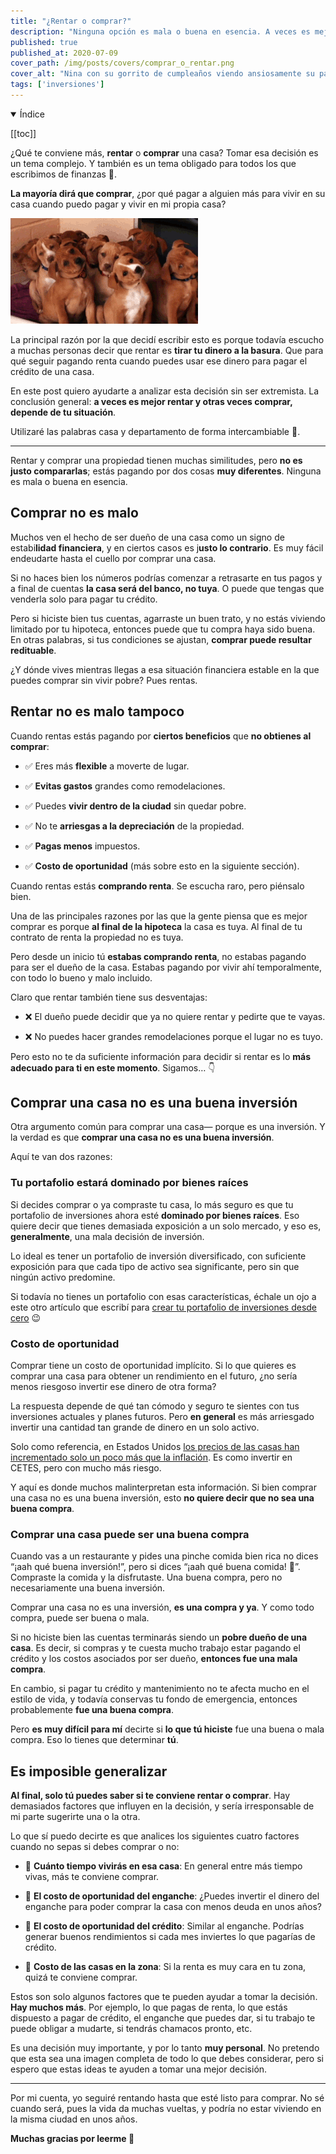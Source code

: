 ```yaml
---
title: "¿Rentar o comprar?"
description: "Ninguna opción es mala o buena en esencia. A veces es mejor rentar y otras veces comprar, depende de tu situación."
published: true
published_at: 2020-07-09
cover_path: /img/posts/covers/comprar_o_rentar.png
cover_alt: "Nina con su gorrito de cumpleaños viendo ansiosamente su pastel en forma de hueso."
tags: ['inversiones']
---
```


<details open>
  <summary>
    Índice
  </summary>

  [[toc]]

</details>

¿Qué te conviene más, **rentar** o **comprar** una casa? Tomar esa decisión es un tema complejo. Y también es un tema obligado para todos los que escribimos de finanzas 🤭.

**La mayoría dirá que comprar**, ¿por qué pagar a alguien más para vivir en su casa cuando puedo pagar y vivir en mi propia casa?

![Muchos cachorros confundidos](/img/posts/confused_dogs.gif)

La principal razón por la que decidí escribir esto es porque todavía escucho a muchas personas decir que rentar es **tirar tu dinero a la basura**. Que para qué seguir pagando renta cuando puedes usar ese dinero para pagar el crédito de una casa.

En este post quiero ayudarte a analizar esta decisión sin ser extremista. La conclusión general: **a veces es mejor rentar y otras veces comprar, depende de tu situación**. 

Utilizaré las palabras casa y departamento de forma intercambiable 🏡.

***

Rentar y comprar una propiedad tienen muchas similitudes, pero **no es justo compararlas**; estás pagando por dos cosas **muy diferentes**. Ninguna es mala o buena en esencia.

## Comprar no es malo

Muchos ven el hecho de ser dueño de una casa como un signo de estabi**lidad financiera**, y en ciertos casos es j**usto lo contrario**. Es muy fácil endeudarte hasta el cuello por comprar una casa.

Si no haces bien los números podrías comenzar a retrasarte en tus pagos y a final de cuentas **la casa será del banco, no tuya**. O puede que tengas que venderla solo para pagar tu crédito.

Pero si hiciste bien tus cuentas, agarraste un buen trato, y no estás viviendo limitado por tu hipoteca, entonces puede que tu compra haya sido buena. En otras palabras, si tus condiciones se ajustan, **comprar puede resultar redituable**. 

¿Y dónde vives mientras llegas a esa situación financiera estable en la que puedes comprar sin vivir pobre? Pues rentas.

## Rentar no es malo tampoco

Cuando rentas estás pagando por **ciertos beneficios** que **no obtienes al comprar**:

- ✅ Eres más **flexible** a moverte de lugar.

- ✅ **Evitas gastos** grandes como remodelaciones.

- ✅ Puedes **vivir dentro de la ciudad** sin quedar pobre.

- ✅ No te **arriesgas a la depreciación** de la propiedad.

- ✅ **Pagas menos** impuestos.

- ✅ **Costo de oportunidad** (más sobre esto en la siguiente sección).

Cuando rentas estás **comprando renta**. Se escucha raro, pero piénsalo bien. 

Una de las principales razones por las que la gente piensa que es mejor comprar es porque **al final de la hipoteca** la casa es tuya. Al final de tu contrato de renta la propiedad no es tuya.

Pero desde un inicio tú **estabas comprando renta**, no estabas pagando para ser el dueño de la casa. Estabas pagando por vivir ahí temporalmente, con todo lo bueno y malo incluido.

Claro que rentar también tiene sus desventajas:

- ❌ El dueño puede decidir que ya no quiere rentar y pedirte que te vayas.

- ❌ No puedes hacer grandes remodelaciones porque el lugar no es tuyo.

Pero esto no te da suficiente información para decidir si rentar es lo **más adecuado para ti en este momento**. Sigamos… 👇

## Comprar una casa no es una buena inversión

Otra argumento común para comprar una casa— porque es una inversión. Y la verdad es que **comprar una casa no es una buena inversión**. 

Aquí te van dos razones:

### Tu portafolio estará dominado por bienes raíces

Si decides comprar o ya compraste tu casa, lo más seguro es que tu portafolio de inversiones ahora esté **dominado por bienes raíces**. Eso quiere decir que tienes demasiada exposición a un solo mercado, y eso es, **generalmente**, una mala decisión de inversión.

Lo ideal es tener un portafolio de inversión diversificado, con suficiente exposición para que cada tipo de activo sea significante, pero sin que ningún activo predomine. 

Si todavía no tienes un portafolio con esas características, échale un ojo a este otro artículo que escribí para [crear tu portafolio de inversiones desde cero](/posts/tu-portafolio-de-inversiones-desde-cero/) 😉

### Costo de oportunidad

Comprar tiene un costo de oportunidad implícito. Si lo que quieres es comprar una casa para obtener un rendimiento en el futuro, ¿no sería menos riesgoso invertir ese dinero de otra forma? 

La respuesta depende de qué tan cómodo y seguro te sientes con tus inversiones actuales y planes futuros. Pero **en general** es más arriesgado invertir una cantidad tan grande de dinero en un solo activo.

Solo como referencia, en Estados Unidos [los precios de las casas han incrementado solo un poco más que la inflación](https://www.investopedia.com/ask/answers/052015/which-has-performed-better-historically-stock-market-or-real-estate.asp). Es como invertir en CETES, pero con mucho más riesgo.

Y aquí es donde muchos malinterpretan esta información. Si bien comprar una casa no es una buena inversión, esto **no quiere decir que no sea una buena compra**.

### Comprar una casa puede ser una buena compra

Cuando vas a un restaurante y pides una pinche comida bien rica no dices “¡aah qué buena inversión!”, pero si dices “¡aah qué buena comida! 🤤”. Compraste la comida y la disfrutaste. Una buena compra, pero no necesariamente una buena inversión.

Comprar una casa no es una inversión, **es una compra y ya**. Y como todo compra, puede ser buena o mala. 

Si no hiciste bien las cuentas terminarás siendo un **pobre dueño de una casa**. Es decir, si compras y te cuesta mucho trabajo estar pagando el crédito y los costos asociados por ser dueño, **entonces fue una mala compra**.

En cambio, si pagar tu crédito y mantenimiento no te afecta mucho en el estilo de vida, y todavía conservas tu fondo de emergencia, entonces probablemente **fue una buena compra**.

Pero **es muy difícil para mí** decirte si **lo que tú hiciste** fue una buena o mala compra. Eso lo tienes que determinar **tú**. 

## Es imposible generalizar

**Al final, solo tú puedes saber si te conviene rentar o comprar**. Hay demasiados factores que influyen en la decisión, y sería irresponsable de mi parte sugerirte una o la otra. 

Lo que sí puedo decirte es que analices los siguientes cuatro factores cuando no sepas si debes comprar o no:

- 🏡 **Cuánto tiempo vivirás en esa casa**: En general entre más tiempo vivas, más te conviene comprar.

- 🏡 **El costo de oportunidad del enganche**: ¿Puedes invertir el dinero del enganche para poder comprar la casa con menos deuda en unos años?

- 🏡 **El costo de oportunidad del crédito**: Similar al enganche. Podrías generar buenos rendimientos si cada mes inviertes lo que pagarías de crédito.

- 🏡 **Costo de las casas en la zona**: Si la renta es muy cara en tu zona, quizá te conviene comprar. 

Estos son solo algunos factores que te pueden ayudar a tomar la decisión. **Hay muchos más**. Por ejemplo, lo que pagas de renta, lo que estás dispuesto a pagar de crédito, el enganche que puedes dar, si tu trabajo te puede obligar a mudarte, si tendrás chamacos pronto, etc. 

Es una decisión muy importante, y por lo tanto **muy personal**. No pretendo que esta sea una imagen completa de todo lo que debes considerar, pero si espero que estas ideas te ayuden a tomar una mejor decisión.

***

Por mi cuenta, yo seguiré rentando hasta que esté listo para comprar. No sé cuando será, pues la vida da muchas vueltas, y podría no estar viviendo en la misma ciudad en unos años.

**Muchas gracias por leerme 💚**